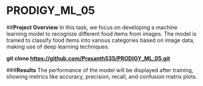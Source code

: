 # PRODIGY_ML_05

##**Project Overview**
In this task, we focus on developing a machine learning model to recognize different food items from images. The model is trained to classify food items into various categories based on image data, making use of deep learning techniques.

**git clone https://github.com/Prasanth535/PRODIGY_ML_05.git**

###**Results**
The performance of the model will be displayed after training, showing metrics like accuracy, precision, recall, and confusion matrix plots.
